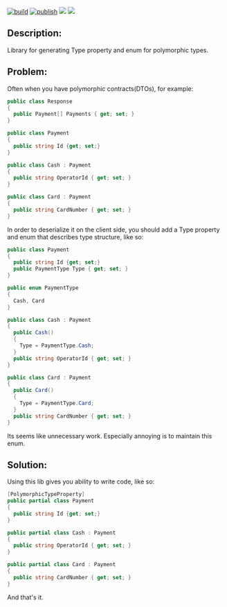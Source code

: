 [![build](https://github.com/alexandrov-ua/PolymorphicTypePropertyGenerator/actions/workflows/build.yml/badge.svg)](https://github.com/alexandrov-ua/PolymorphicTypePropertyGenerator/actions/workflows/build.yml/badge.svg)
[![publish](https://github.com/alexandrov-ua/PolymorphicTypePropertyGenerator/actions/workflows/publish.yml/badge.svg)](https://github.com/alexandrov-ua/PolymorphicTypePropertyGenerator/actions/workflows/publish.yml/badge.svg)
[![](https://img.shields.io/github/release/alexandrov-ua/PolymorphicTypePropertyGenerator.svg?label=latest%20release)](https://github.com/alexandrov-ua/PolymorphicTypePropertyGenerator/releases/latest)
[![](https://img.shields.io/nuget/dt/PolymorphicTypePropertyGenerator.svg?label=nuget%20downloads)](https://www.nuget.org/packages/PolymorphicTypePropertyGenerator/)
## Description:

Library for generating Type property and enum for polymorphic types.

## Problem:

Often when you have polymorphic contracts(DTOs), for example:
```C#
public class Response
{
  public Payment[] Payments { get; set; }
}

public class Payment
{
  public string Id {get; set;}
}

public class Cash : Payment
{
  public string OperatorId { get; set; }
}

public class Card : Payment
{
  public string CardNumber { get; set; }
}
```
In order to deserialize it on the client side, you should add a Type property and enum that describes type structure, like so: 
```C#
public class Payment
{
  public string Id {get; set;}
  public PaymentType Type { get; set; }
}

public enum PaymentType
{
  Cash, Card
}

public class Cash : Payment
{
  public Cash()
  {
    Type = PaymentType.Cash;
  }
  public string OperatorId { get; set; }
}

public class Card : Payment
{
  public Card()
  {
    Type = PaymentType.Card;
  }
  public string CardNumber { get; set; }
}
```
Its seems like unnecessary work. Especially annoying is to maintain this enum.

## Solution:

Using this lib gives you ability to write code, like so:
```C#
[PolymorphicTypeProperty]
public partial class Payment
{
  public string Id {get; set;}
}

public partial class Cash : Payment
{
  public string OperatorId { get; set; }
}

public partial class Card : Payment
{
  public string CardNumber { get; set; }
}
```
And that's it.
